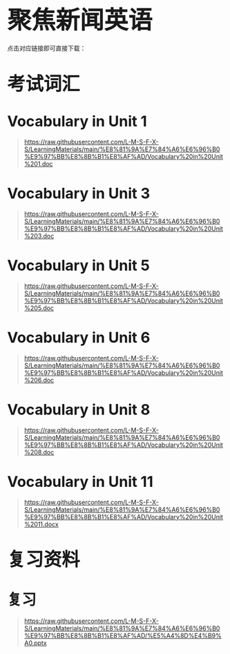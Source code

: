 # <span style="font-size: 2.0em; font-weight: bold;">聚焦新闻英语</span>

点击对应链接即可直接下载：

# <span style="font-size: 1.5em; font-weight: bold;">考试词汇</span>

# <span style="font-size: 1.2em; font-weight: bold;">Vocabulary in Unit 1</span>

>  https://raw.githubusercontent.com/L-M-S-F-X-S/LearningMaterials/main/%E8%81%9A%E7%84%A6%E6%96%B0%E9%97%BB%E8%8B%B1%E8%AF%AD/Vocabulary%20in%20Unit%201.doc

# <span style="font-size: 1.2em; font-weight: bold;">Vocabulary in Unit 3</span>

>  https://raw.githubusercontent.com/L-M-S-F-X-S/LearningMaterials/main/%E8%81%9A%E7%84%A6%E6%96%B0%E9%97%BB%E8%8B%B1%E8%AF%AD/Vocabulary%20in%20Unit%203.doc

# <span style="font-size: 1.2em; font-weight: bold;">Vocabulary in Unit 5</span>

>  https://raw.githubusercontent.com/L-M-S-F-X-S/LearningMaterials/main/%E8%81%9A%E7%84%A6%E6%96%B0%E9%97%BB%E8%8B%B1%E8%AF%AD/Vocabulary%20in%20Unit%205.doc

# <span style="font-size: 1.2em; font-weight: bold;">Vocabulary in Unit 6</span>

>  https://raw.githubusercontent.com/L-M-S-F-X-S/LearningMaterials/main/%E8%81%9A%E7%84%A6%E6%96%B0%E9%97%BB%E8%8B%B1%E8%AF%AD/Vocabulary%20in%20Unit%206.doc

# <span style="font-size: 1.2em; font-weight: bold;">Vocabulary in Unit 8</span>

>  https://raw.githubusercontent.com/L-M-S-F-X-S/LearningMaterials/main/%E8%81%9A%E7%84%A6%E6%96%B0%E9%97%BB%E8%8B%B1%E8%AF%AD/Vocabulary%20in%20Unit%208.doc

# <span style="font-size: 1.2em; font-weight: bold;">Vocabulary in Unit 11</span>

> https://raw.githubusercontent.com/L-M-S-F-X-S/LearningMaterials/main/%E8%81%9A%E7%84%A6%E6%96%B0%E9%97%BB%E8%8B%B1%E8%AF%AD/Vocabulary%20in%20Unit%2011.docx

# <span style="font-size: 1.5em; font-weight: bold;">复习资料</span>

# <span style="font-size: 1.2em; font-weight: bold;">复习</span>

>  https://raw.githubusercontent.com/L-M-S-F-X-S/LearningMaterials/main/%E8%81%9A%E7%84%A6%E6%96%B0%E9%97%BB%E8%8B%B1%E8%AF%AD/%E5%A4%8D%E4%B9%A0.pptx
